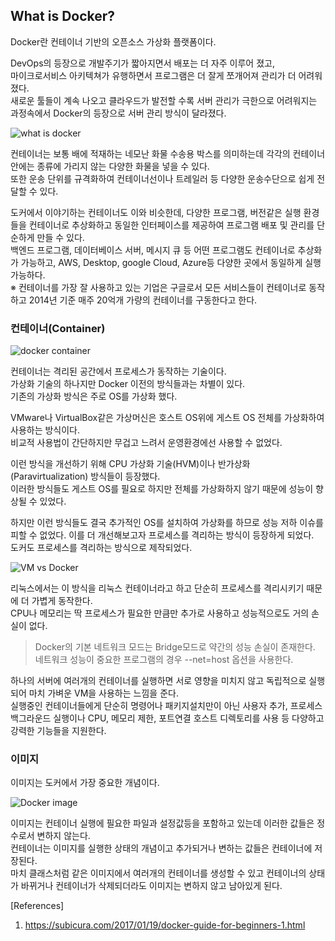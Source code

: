 ## What is Docker?

Docker란 컨테이너 기반의 오픈소스 가상화 플랫폼이다.

DevOps의 등장으로 개발주기가 짧아지면서 배포는 더 자주 이루어 졌고,  
마이크로서비스 아키텍쳐가 유행하면서 프로그램은 더 잘게 쪼개어져 관리가 더 어려워 졌다.  
새로운 툴들이 계속 나오고 클라우드가 발전할 수록 서버 관리가 극한으로 어려워지는 과정속에서 Docker의 등장으로 서버 관리 방식이 달라졌다.

![what is docker](https://eumericano.s3.ap-northeast-2.amazonaws.com/dev/what+is+docker.webp "what is docker")

컨테이너는 보통 배에 적재하는 네모난 화물 수송용 박스를 의미하는데 각각의 컨테이너 안에는 종류에 가리지 않는 다양한 화물을 넣을 수 있다.  
또한 운송 단위를 규격화하여 컨테이너선이나 트레일러 등 다양한 운송수단으로 쉽게 전달할 수 있다.

도커에서 이야기하는 컨테이너도 이와 비슷한데, 다양한 프로그램, 버전같은 실행 환경들을 컨테이너로 추상화하고 동일한 인터페이스를 제공하여 프로그램 배포 및 관리를 단순하게 만들 수 있다.  
백엔드 프로그램, 데이터베이스 서버, 메시지 큐 등 어떤 프로그램도 컨테이너로 추상화가 가능하고, AWS, Desktop, google Cloud, Azure등 다양한 곳에서 동일하게 실행 가능하다.  
※ 컨테이너를 가장 잘 사용하고 있는 기업은 구글로서 모든 서비스들이 컨테이너로 동작하고 2014년 기준 매주 20억개 가량의 컨테이너를 구동한다고 한다.

### 컨테이너(Container)

![docker container](https://eumericano.s3.ap-northeast-2.amazonaws.com/dev/docker+container.webp "docker container")

컨테이너는 격리된 공간에서 프로세스가 동작하는 기술이다.  
가상화 기술의 하나지만 Docker 이전의 방식들과는 차별이 있다.  
기존의 가상화 방식은 주로 OS를 가상화 했다.

VMware나 VirtualBox같은 가상머신은 호스트 OS위에 게스트 OS 전체를 가상화하여 사용하는 방식이다.  
비교적 사용법이 간단하지만 무겁고 느려서 운영환경에선 사용할 수 없었다.

이런 방식을 개선하기 위해 CPU 가상화 기술(HVM)이나 반가상화(Paravirtualization) 방식들이 등장했다.  
이러한 방식들도 게스트 OS를 필요로 하지만 전체를 가상화하지 않기 때문에 성능이 향상될 수 있었다.

하지만 이런 방식들도 결국 추가적인 OS를 설치하여 가상화를 하므로 성능 저하 이슈를 피할 수 없었다. 이를 더 개선해보고자 프로세스를 격리하는 방식이 등장하게 되었다.  
도커도 프로세스를 격리하는 방식으로 제작되었다.

![VM vs Docker](https://eumericano.s3.ap-northeast-2.amazonaws.com/dev/VM+vs+Docker.webp "VM vs Docker")

리눅스에서는 이 방식을 리눅스 컨테이너라고 하고 단순히 프로세스를 격리시키기 때문에 더 가볍게 동작한다.  
CPU나 메모리는 딱 프로세스가 필요한 만큼만 추가로 사용하고 성능적으로도 거의 손실이 없다.

> Docker의 기본 네트워크 모드는 Bridge모드로 약간의 성능 손실이 존재한다.  
> 네트워크 성능이 중요한 프로그램의 경우 --net=host 옵션을 사용한다.

하나의 서버에 여러개의 컨테이너를 실행하면 서로 영향을 미치지 않고 독립적으로 실행되어 마치 가벼운 VM을 사용하는 느낌을 준다.  
실행중인 컨테이너들에게 단순히 명령어나 패키지설치만이 아닌 사용자 추가, 프로세스 백그라운드 실행이나 CPU, 메모리 제한, 포트연결 호스트 디렉토리를 사용 등 다양하고 강력한 기능들을 지원한다.

### 이미지

이미지는 도커에서 가장 중요한 개념이다.

![Docker image](https://eumericano.s3.ap-northeast-2.amazonaws.com/dev/docker+image.webp "Docker image")

이미지는 컨테이너 실행에 필요한 파일과 설정값등을 포함하고 있는데 이러한 값들은 정수로서 변하지 않는다.  
컨테이너는 이미지를 실행한 상태의 개념이고 추가되거나 변하는 값들은 컨테이너에 저장된다.  
마치 클래스처럼 같은 이미지에서 여러개의 컨테이너를 생성할 수 있고 컨테이너의 상태가 바뀌거나 컨테이너가 삭제되더라도 이미지는 변하지 않고 남아있게 된다.

[References]

1. https://subicura.com/2017/01/19/docker-guide-for-beginners-1.html
